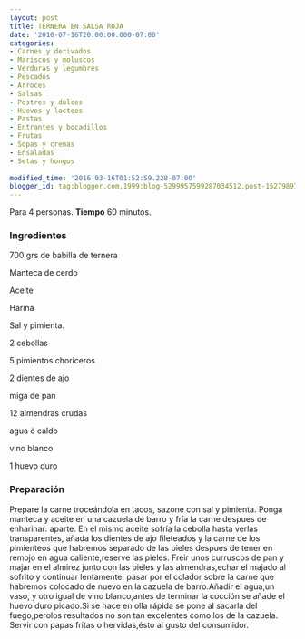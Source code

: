 ```yaml
---
layout: post
title: TERNERA EN SALSA ROJA
date: '2010-07-16T20:00:00.000-07:00'
categories:
- Carnes y derivados
- Mariscos y moluscos
- Verduras y legumbres
- Pescados
- Arroces
- Salsas
- Postres y dulces
- Huevos y lacteos
- Pastas
- Entrantes y bocadillos
- Frutas
- Sopas y cremas
- Ensaladas
- Setas y hongos
 
modified_time: '2016-03-16T01:52:59.228-07:00'
blogger_id: tag:blogger.com,1999:blog-5299957599287034512.post-1527989720238494120
---
```


Para 4 personas.
<b>Tiempo</b> 60 minutos.

<h3>Ingredientes</h3>

700 grs de babilla de ternera

Manteca de cerdo

Aceite

Harina

Sal y pimienta.

2 cebollas

5 pimientos choriceros

2 dientes de ajo

miga de pan

12 almendras crudas

agua ó caldo

vino blanco

1 huevo duro

<h3>Preparación</h3>

Prepare la carne troceándola en tacos, sazone con sal y pimienta. Ponga manteca y aceite en una cazuela de barro y fría la carne despues de enharinar: aparte. En el mismo aceite sofría la cebolla hasta verlas transparentes, añada los dientes de ajo fileteados y la carne de los pimienteos que habremos separado de las pieles despues de tener en remojo en agua caliente,reserve las pieles. Freir unos curruscos de pan y majar en el almirez junto con las pieles y las almendras,echar el majado al sofrito y continuar lentamente: pasar por el colador sobre la carne que habremos colocado de nuevo en la cazuela de barro.Añadir el agua,un vaso, y otro igual de vino blanco,antes de terminar la cocción se añade el huevo duro picado.Si se hace en olla rápida se pone al sacarla del fuego,perolos resultados no son tan excelentes como los de la cazuela. Servir con papas fritas o hervidas,ésto al gusto del consumidor.

